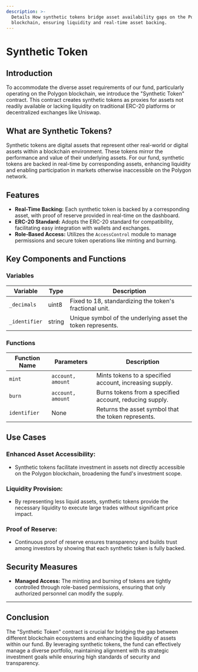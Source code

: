 ```yaml
---
description: >-
  Details How synthetic tokens bridge asset availability gaps on the Polygon
  blockchain, ensuring liquidity and real-time asset backing.
---
```


# Synthetic Token

## **Introduction**

To accommodate the diverse asset requirements of our fund, particularly operating on the Polygon blockchain, we introduce the "Synthetic Token" contract. This contract creates synthetic tokens as proxies for assets not readily available or lacking liquidity on traditional ERC-20 platforms or decentralized exchanges like Uniswap.

## **What are Synthetic Tokens?**

Synthetic tokens are digital assets that represent other real-world or digital assets within a blockchain environment. These tokens mirror the performance and value of their underlying assets. For our fund, synthetic tokens are backed in real-time by corresponding assets, enhancing liquidity and enabling participation in markets otherwise inaccessible on the Polygon network.

## **Features**

* **Real-Time Backing:** Each synthetic token is backed by a corresponding asset, with proof of reserve provided in real-time on the dashboard.
* **ERC-20 Standard:** Adopts the ERC-20 standard for compatibility, facilitating easy integration with wallets and exchanges.
* **Role-Based Access:** Utilizes the `AccessControl` module to manage permissions and secure token operations like minting and burning.

## **Key Components and Functions**

### **Variables**

| Variable      | Type   | Description                                                 |
| ------------- | ------ | ----------------------------------------------------------- |
| `_decimals`   | uint8  | Fixed to 18, standardizing the token's fractional unit.     |
| `_identifier` | string | Unique symbol of the underlying asset the token represents. |

### **Functions**

| Function Name | Parameters        | Description                                             |
| ------------- | ----------------- | ------------------------------------------------------- |
| `mint`        | `account, amount` | Mints tokens to a specified account, increasing supply. |
| `burn`        | `account, amount` | Burns tokens from a specified account, reducing supply. |
| `identifier`  | None              | Returns the asset symbol that the token represents.     |

## **Use Cases**

### **Enhanced Asset Accessibility:**

* Synthetic tokens facilitate investment in assets not directly accessible on the Polygon blockchain, broadening the fund's investment scope.

### **Liquidity Provision:**

* By representing less liquid assets, synthetic tokens provide the necessary liquidity to execute large trades without significant price impact.

### **Proof of Reserve:**

* Continuous proof of reserve ensures transparency and builds trust among investors by showing that each synthetic token is fully backed.

## **Security Measures**

* **Managed Access:** The minting and burning of tokens are tightly controlled through role-based permissions, ensuring that only authorized personnel can modify the supply.

***



## **Conclusion**

The "Synthetic Token" contract is crucial for bridging the gap between different blockchain ecosystems and enhancing the liquidity of assets within our fund. By leveraging synthetic tokens, the fund can effectively manage a diverse portfolio, maintaining alignment with its strategic investment goals while ensuring high standards of security and transparency.
